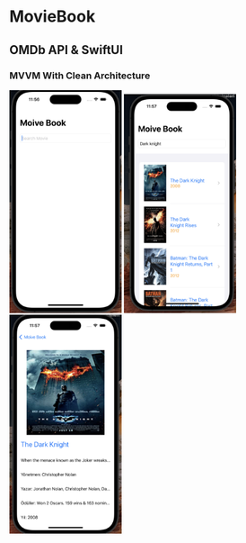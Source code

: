 # MovieBook

## OMDb API & SwiftUI
### MVVM With Clean Architecture

<p float="left">
<img src="https://github.com/Xreath/MovieBook/blob/master/Assets/Asset1.png" alt="asset1" width="200"/>
<img src="https://github.com/Xreath/MovieBook/blob/master/Assets/Asset2.png" alt="asset1" width="200"/>
<img src="https://github.com/Xreath/MovieBook/blob/master/Assets/Asset3.png" alt="asset1" width="200"/>
</p>

